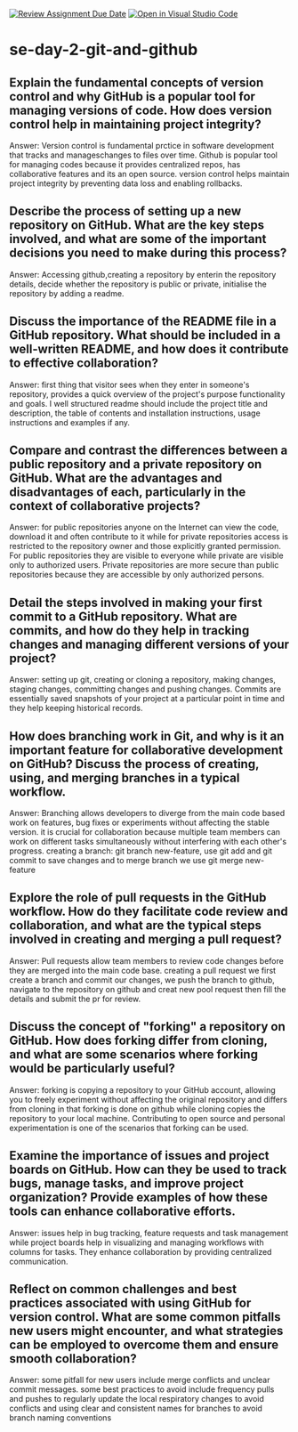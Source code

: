 [![Review Assignment Due Date](https://classroom.github.com/assets/deadline-readme-button-22041afd0340ce965d47ae6ef1cefeee28c7c493a6346c4f15d667ab976d596c.svg)](https://classroom.github.com/a/8wgCKhpZ)
[![Open in Visual Studio Code](https://classroom.github.com/assets/open-in-vscode-2e0aaae1b6195c2367325f4f02e2d04e9abb55f0b24a779b69b11b9e10269abc.svg)](https://classroom.github.com/online_ide?assignment_repo_id=18410475&assignment_repo_type=AssignmentRepo)
# se-day-2-git-and-github


## Explain the fundamental concepts of version control and why GitHub is a popular tool for managing versions of code. How does version control help in maintaining project integrity?
Answer: Version control is fundamental prctice in software development that tracks and manageschanges to files over time. Github is popular tool for managing codes because it provides centralized repos, has collaborative features and its an open source. version control helps maintain project integrity by preventing data loss and enabling rollbacks.

## Describe the process of setting up a new repository on GitHub. What are the key steps involved, and what are some of the important decisions you need to make during this process?
Answer: Accessing github,creating a repository   by enterin the repository details, decide whether the repository is public or private, initialise the repository by adding a readme.

## Discuss the importance of the README file in a GitHub repository. What should be included in a well-written README, and how does it contribute to effective collaboration?
Answer:  first thing that visitor sees when they enter in someone's repository, provides a quick overview of the project's purpose functionality and goals. I well structured readme should include the project title and description, the table of contents and installation instructions, usage instructions and examples if any.

## Compare and contrast the differences between a public repository and a private repository on GitHub. What are the advantages and disadvantages of each, particularly in the context of collaborative projects?
Answer: for public repositories anyone on the Internet can view the code, download it and often contribute to it while for private repositories access is restricted to the repository owner and those explicitly granted permission. For public repositories they are visible to everyone while private are visible only to authorized users. Private repositories are more secure than public repositories because they are accessible by only authorized persons.

## Detail the steps involved in making your first commit to a GitHub repository. What are commits, and how do they help in tracking changes and managing different versions of your project?
Answer: setting up git, creating or cloning a repository, making changes, staging changes, committing changes and pushing changes. Commits are essentially saved snapshots of your project at a particular point in time and they help keeping historical records.

## How does branching work in Git, and why is it an important feature for collaborative development on GitHub? Discuss the process of creating, using, and merging branches in a typical workflow.
Answer: Branching allows developers to diverge from the main code based work on features, bug fixes or experiments without affecting the stable version. it is crucial for collaboration because multiple team members can work on different tasks simultaneously without interfering with each other's progress. creating a branch: git branch new-feature, use git add and git commit to save changes and to merge branch we use git merge new-feature

## Explore the role of pull requests in the GitHub workflow. How do they facilitate code review and collaboration, and what are the typical steps involved in creating and merging a pull request?
Answer: Pull requests allow team members to review code changes before they are merged into the main code base. creating a pull request we first create a branch and commit our changes, we push the branch to github, navigate to the repository on github and creat new pool request then fill the details and submit the pr for review. 

## Discuss the concept of "forking" a repository on GitHub. How does forking differ from cloning, and what are some scenarios where forking would be particularly useful?
Answer: forking is copying a repository to your GitHub account, allowing you to freely experiment without affecting the original repository and differs from cloning in that forking is done on github while cloning copies the repository to your local machine. Contributing to open source and personal experimentation is one of the scenarios that forking can be used.

## Examine the importance of issues and project boards on GitHub. How can they be used to track bugs, manage tasks, and improve project organization? Provide examples of how these tools can enhance collaborative efforts.
Answer: issues help in bug tracking, feature requests and  task management while project boards help in visualizing and managing workflows with columns for tasks. They enhance collaboration by providing centralized communication.

## Reflect on common challenges and best practices associated with using GitHub for version control. What are some common pitfalls new users might encounter, and what strategies can be employed to overcome them and ensure smooth collaboration?
Answer: some pitfall for new users include merge conflicts and unclear commit messages. some best practices to avoid include frequency pulls and pushes to regularly update the local respiratory changes to avoid conflicts and using clear and consistent names for branches to avoid branch naming conventions
